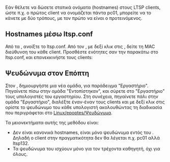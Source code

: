 Εάν θέλετε να δώσετε στατικά ονόματα (hostnames) στους LTSP clients,
ώστε π.χ. ο πρώτος client να ονομάζεται πάντα pc01, μπορείτε να το
κάνετε με δύο τρόπους, με τον πρώτο να είναι ο προτεινόμενος.

## Hostnames μέσω ltsp.conf

Από τα , ανοίξτε το ltsp.conf. Από τον , με δεξί κλικ στις , δείτε τη
MAC διεύθυνση του κάθε client. Προσθέστε ενότητες σαν την παρακάτω στο
ltsp.conf, και επανεκκινήστε τους clients:

## Ψευδώνυμα στον Επόπτη

Στον , δημιουργήστε μια νέα ομάδα, για παράδειγμα "Εργαστήριο".
Πηγαίνετε πίσω στην ομάδα "Εντοπίστηκαν", και σύρετε στο
"Εργαστήριο" τους υπολογιστές του εργαστηρίου. Στη συνέχεια,
πηγαίνετε πάλι στην ομάδα "Εργαστήριο", διαλέξτε έναν-έναν τους
clients  και με δεξί κλικ στις  ορίστε το ψευδώνυμο του κάθε υπολογιστή
ακολουθώντας τη διαδικασία που περιγράφεται στο
[Linux/epoptes/Ψευδώνυμα](Linux/epoptes/Ψευδώνυμα "wikilink").

Τα μειονεκτήματα αυτής της μεθόδου είναι:

  - Δεν είναι κανονικά hostnames, είναι μόνο ψευδώνυμα εντός του .
    Δηλαδή ο client στην πραγματικότητα δεν θα λέγεται π.χ. pc01
    αλλά ltsp132.
  - Τα ψευδώνυμα του  ισχύουν μόνο για τον τρέχοντα καθηγητή, όχι για
    όλους.